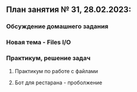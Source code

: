 ## План занятия № 31, 28.02.2023:

### Обсуждение домашнего задания


### Новая тема - Files I/O


### Практикум, решение задач
1. Практикум по работе с файлами

2. Бот для рестарана - проболжение




